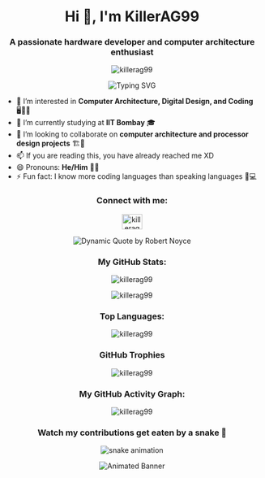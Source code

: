 <!-- Your name and title -->
<h1 align="center">Hi 👋, I'm KillerAG99</h1>
<h3 align="center">A passionate hardware developer and computer architecture enthusiast</h3>

<!-- Visitor count -->
<p align="center">
  <img src="https://komarev.com/ghpvc/?username=KillerAG99&label=Profile%20views&color=0e75b6&style=flat" alt="killerag99" />
</p>

<!-- Typing animation -->
<p align="center">
  <img src="https://readme-typing-svg.herokuapp.com?font=Fira+Code&size=22&pause=600&color=00FF00&center=true&vCenter=true&width=435&lines=Verilog+%26+VHDL;Analog+%26+Digital+Electronics;VLSI+Design" alt="Typing SVG" />
</p>

<!-- About me -->
- 👀 I’m interested in **Computer Architecture, Digital Design, and Coding** 🖥️🔧📐
- 🌱 I’m currently studying at **IIT Bombay** 🎓
- 💞️ I’m looking to collaborate on **computer architecture and processor design projects** 🏗️🧠
- 📫 If you are reading this, you have already reached me XD
- 😄 Pronouns: **He/Him** 🙋‍♂️
- ⚡ Fun fact: I know more coding languages than speaking languages 🤖💻

<!-- Social media icons -->
<h3 align="center">Connect with me:</h3>
<p align="center">
  <a href="https://linkedin.com/in/killerag99" target="blank"><img align="center" src="https://cdn.jsdelivr.net/npm/simple-icons@v3/icons/linkedin.svg" alt="killerag99" height="30" width="40" /></a>
</p>

<!-- Dynamic quote by an AMD or Intel CEO -->
<p align="center">
  <img src="https://quotes-github-readme.vercel.app/api?type=horizontal&theme=dark&quote=Don't+be+encumbered+by+history,+just+go+off+and+do+something+wonderful.&author=Robert+Noyce" alt="Dynamic Quote by Robert Noyce" />
</p>

<!-- GitHub stats -->
<h3 align="center">My GitHub Stats:</h3>
<p align="center">
  <img src="https://github-readme-stats.vercel.app/api?username=KillerAG99&show_icons=true&locale=en&theme=dark&bg_color=000000&hide_border=true" alt="killerag99" />
</p>
<p align="center">
  <img src="https://github-readme-streak-stats.herokuapp.com/?user=KillerAG99&theme=dark&background=000000&hide_border=true" alt="killerag99" />
</p>

<!-- Top languages -->
<h3 align="center">Top Languages:</h3>
<p align="center">
  <img src="https://github-readme-stats.vercel.app/api/top-langs?username=KillerAG99&show_icons=true&locale=en&layout=compact&theme=dark&bg_color=000000&hide_border=true" alt="killerag99" />
</p>

<!-- GitHub trophies -->
<h3 align="center">GitHub Trophies</h3>
<p align="center">
  <img src="https://github-profile-trophy.vercel.app/?username=KillerAG99&theme=darkhub&no-frame=true" alt="killerag99" />
</p>

<!-- GitHub activity graph -->
<h3 align="center">My GitHub Activity Graph:</h3>
<p align="center">
  <img src="https://github-readme-activity-graph.vercel.app/graph?username=KillerAG99&theme=react-dark&bg_color=000000" alt="killerag99" />
</p>

<!-- Snake animation -->
<h3 align="center">Watch my contributions get eaten by a snake 🐍</h3>
<p align="center">
  <img src="https://github.com/KillerAG99/KillerAG99/raw/main/dist/snake.svg" alt="snake animation" />
</p>

<!-- Animated banner -->
<p align="center">
  <img src="https://capsule-render.vercel.app/api?type=waving&color=gradient&height=100&section=footer&text=Thanks+for+visiting!&fontSize=24&fontColor=ffffff" alt="Animated Banner" />
</p>
<!---
KillerAG99/KillerAG99 is a ✨ special ✨ repository because its `README.md` (this file) appears on your GitHub profile.
You can click the Preview link to take a look at your changes.
--->
